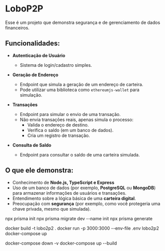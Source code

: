 # LoboP2P
Esse é um projeto que demonstra segurança e de gerenciamento de dados financeiros.

## Funcionalidades:
- **Autenticação de Usuário**
  - Sistema de login/cadastro simples.

- **Geração de Endereço**
  - Endpoint que simula a geração de um endereço de carteira.
  - Pode utilizar uma biblioteca como `ethereumjs-wallet` para simulação.

- **Transações**
  - Endpoint para simular o envio de uma transação.
  - Não envia transações reais, apenas simula o processo:
    - Valida o endereço de destino.
    - Verifica o saldo (em um banco de dados).
    - Cria um registro de transação.

- **Consulta de Saldo**
  - Endpoint para consultar o saldo de uma carteira simulada.
    
## O que ele demonstra:
- Conhecimento de **Node.js, TypeScript e Express**
- Uso de um banco de dados (por exemplo, **PostgreSQL** ou **MongoDB**) para armazenar informações de usuários e transações.
- Entendimento sobre a lógica básica de uma **carteira digital**.
- Preocupação com **segurança** (por exemplo, como você protegeria uma chave privada, mesmo que simulada).


npx prisma init
npx prisma migrate dev --name init
npx prisma generate

docker build -t lobo2p2 .
docker run -p 3000:3000 --env-file .env lobo2p2
docker-compose up

docker-compose down -v
docker-compose up --build




